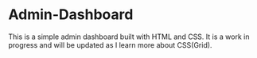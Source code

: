 # Admin-Dashboard

This is a simple admin dashboard built with HTML and CSS. It is a work in progress and will be updated as I learn more about CSS(Grid).